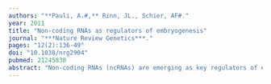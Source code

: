 ```yaml
---
authors: "**Pauli, A.#,** Rinn, JL., Schier, AF#."
year: 2011
title: "Non-coding RNAs as regulators of embryogenesis"
journal: "***Nature Review Genetics***."
pages: "12(2):136-49"
doi: "10.1038/nrg2904"
pubmed: 21245830
abstract: "Non-coding RNAs (ncRNAs) are emerging as key regulators of embryogenesis. They control embryonic gene expression by several means, ranging from microRNA-induced degradation of mRNAs to long ncRNA-mediated modification of chromatin. Many aspects of embryogenesis seem to be controlled by ncRNAs, including the maternal-zygotic transition, the maintenance of pluripotency, the patterning of the body axes, the specification and differentiation of cell types and the morphogenesis of organs. Drawing from several animal model systems, we describe two emerging themes for ncRNA function: promoting developmental transitions and maintaining developmental states. These examples also highlight the roles of ncRNAs in ensuring a robust commitment to one of two possible cell fates."
---
```

